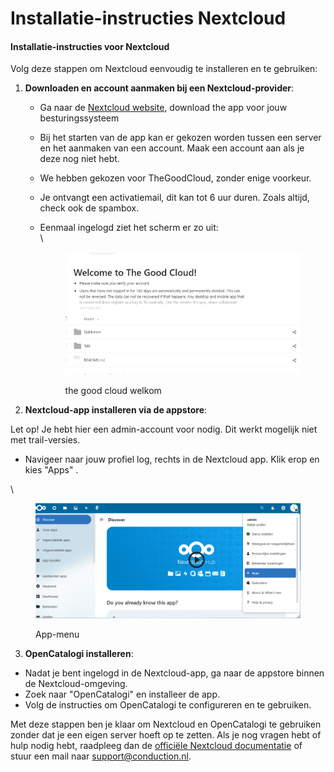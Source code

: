 # Installatie-instructies Nextcloud

#### Installatie-instructies voor Nextcloud

Volg deze stappen om Nextcloud eenvoudig te installeren en te gebruiken:

1. **Downloaden en account aanmaken bij een Nextcloud-provider**:
   * Ga naar de [Nextcloud website](https://nextcloud.com/signup/), download the app voor jouw besturingssysteem
   * Bij het starten van de app kan er gekozen worden tussen een server en het aanmaken van een account. Maak een account aan als je deze nog niet hebt.
   * We hebben gekozen voor TheGoodCloud, zonder enige voorkeur.
   * Je ontvangt een activatiemail, dit kan tot 6 uur duren. Zoals altijd, check ook de spambox.
   * Eenmaal ingelogd ziet het scherm er zo uit:\
     \\

     <figure><img src="../.gitbook/assets/image.png" alt=""><figcaption><p>the good cloud welkom</p></figcaption></figure>
2. **Nextcloud-app installeren via de appstore**:

Let op! Je hebt hier een admin-account voor nodig. Dit werkt mogelijk niet met trail-versies.

* Navigeer naar jouw profiel log, rechts in de Nextcloud app. Klik erop en kies "Apps" .

\\

<figure><img src="../.gitbook/assets/image (1).png" alt=""><figcaption><p>App-menu</p></figcaption></figure>

3. **OpenCatalogi installeren**:

* Nadat je bent ingelogd in de Nextcloud-app, ga naar de appstore binnen de Nextcloud-omgeving.
* Zoek naar "OpenCatalogi" en installeer de app.
* Volg de instructies om OpenCatalogi te configureren en te gebruiken.

Met deze stappen ben je klaar om Nextcloud en OpenCatalogi te gebruiken zonder dat je een eigen server hoeft op te zetten. Als je nog vragen hebt of hulp nodig hebt, raadpleeg dan de [officiële Nextcloud documentatie](https://docs.nextcloud.com/) of stuur een mail naar support@conduction.nl.
